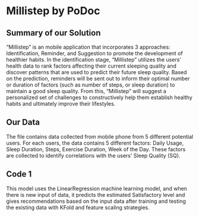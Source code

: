 # Millistep by PoDoc

## Summary of our Solution
“Millistep” is an mobile application that incorporates 3 approaches: Identification, Reminder, and Suggestion to promote the development of healthier habits. In the identification stage, “Millistep” utilizes the users’ health data to rank factors affecting their current sleeping quality and discover patterns that are used to predict their future sleep quality. Based on the prediction, reminders will be sent out to inform their optimal number or duration of factors (such as number of steps, or sleep duration) to maintain a good sleep quality. From this, “Millistep” will suggest a personalized set of challenges to constructively help them establish healthy habits and ultimately improve their lifestyles.

## Our Data
The file contains data collected from mobile phone from 5 different potential users. For each users, the data contains 5 different factors: Daily Usage, Sleep Duration, Steps, Exercise Duration, Week of the Day. These factors are collected to identify correlations with the users' Sleep Quality (SQ).

## Code 1
This model uses the LinearRegression machine learning model, and when there is new input of data, it predicts the estimated Satisfactory level and gives recommendations based on the input data after training and testing the existing data with KFold and feature scaling strategies.

